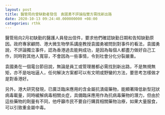 ```yaml
---
layout: post
title: 醫管局向曾缺勤者發信　袁國勇不評論指雙方需找新出路
date: 2020-10-13 09:24:40.000000000 +08:00
categories: rthk
---
```


醫管局向2月初缺勤的醫護人員發出信件，要求他們確認缺勤日期和告知缺勤原因。政府專家顧問、港大微生物學系講座教授袁國勇被問到對事件的看法，袁國勇說，不評論獨立事件，認為香港過去能夠成功，是因為每個人都盡力做好自己工作，同時對其他人寬容，不會因為一些事情，令到社會分化分裂嚴重。

袁國勇在一個電台節目說，無論是員工或管理層都必需找到新出路，不是無規無矩，亦不是咄咄逼人，任何解決方案都可以有文明或野蠻的方法，要思考怎樣做才是對香港好。

另外，港大研究發現，已廣泛臨床應用的含金屬抗潰瘍藥物，能顯著降低新型冠狀病毒載量，同時緩解病毒相關炎症，具備臨床應用作為抗病毒藥物的潛力，但由於這些藥物的劑量有不同，他呼籲市民不要自行購買相關藥物治療，如果大量服食，可以引致重金屬中毒。
